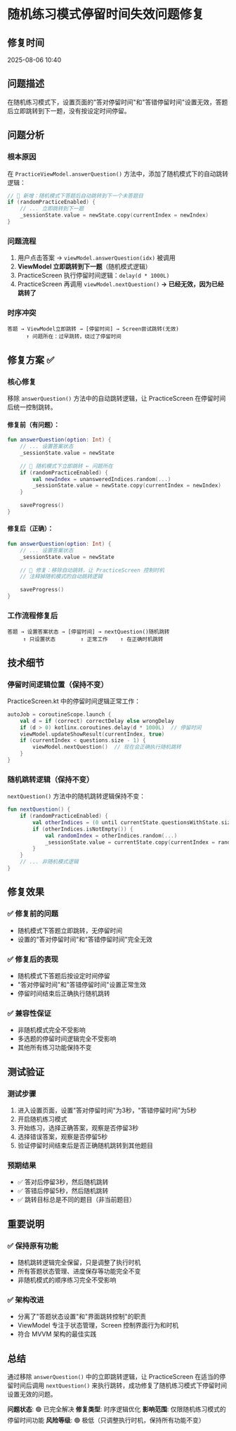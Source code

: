 # 随机练习模式停留时间失效问题修复

## 修复时间
2025-08-06 10:40

## 问题描述
在随机练习模式下，设置页面的"答对停留时间"和"答错停留时间"设置无效，答题后立即跳转到下一题，没有按设定时间停留。

## 问题分析

### 根本原因
在 `PracticeViewModel.answerQuestion()` 方法中，添加了随机模式下的自动跳转逻辑：

```kotlin
// 🚀 新增：随机模式下答题后自动跳转到下一个未答题目
if (randomPracticeEnabled) {
    // ... 立即跳转到下一题
    _sessionState.value = newState.copy(currentIndex = newIndex)
}
```

### 问题流程
1. 用户点击答案 → `viewModel.answerQuestion(idx)` 被调用
2. **ViewModel 立即跳转到下一题**（随机模式逻辑）
3. PracticeScreen 执行停留时间逻辑：`delay(d * 1000L)`
4. PracticeScreen 再调用 `viewModel.nextQuestion()` **→ 已经无效，因为已经跳转了**

### 时序冲突
```
答题 → ViewModel立即跳转 → [停留时间] → Screen尝试跳转(无效)
      ↑ 问题所在：过早跳转，绕过了停留时间
```

## 修复方案 ✅

### 核心修复
移除 `answerQuestion()` 方法中的自动跳转逻辑，让 PracticeScreen 在停留时间后统一控制跳转。

#### 修复前（有问题）：
```kotlin
fun answerQuestion(option: Int) {
    // ... 设置答案状态
    _sessionState.value = newState
    
    // 🚀 随机模式下立即跳转 ← 问题所在
    if (randomPracticeEnabled) {
        val newIndex = unansweredIndices.random(...)
        _sessionState.value = newState.copy(currentIndex = newIndex)
    }
    
    saveProgress()
}
```

#### 修复后（正确）：
```kotlin
fun answerQuestion(option: Int) {
    // ... 设置答案状态
    _sessionState.value = newState
    
    // 🔧 修复：移除自动跳转，让 PracticeScreen 控制时机
    // 注释掉随机模式的自动跳转逻辑
    
    saveProgress()
}
```

### 工作流程修复后
```
答题 → 设置答案状态 → [停留时间] → nextQuestion()随机跳转
     ↑ 只设置状态        ↑ 正常工作    ↑ 在正确时机跳转
```

## 技术细节

### 停留时间逻辑位置（保持不变）
PracticeScreen.kt 中的停留时间逻辑正常工作：
```kotlin
autoJob = coroutineScope.launch {
    val d = if (correct) correctDelay else wrongDelay
    if (d > 0) kotlinx.coroutines.delay(d * 1000L)  // 停留时间
    viewModel.updateShowResult(currentIndex, true)
    if (currentIndex < questions.size - 1) {
        viewModel.nextQuestion()  // 现在会正确执行随机跳转
    }
}
```

### 随机跳转逻辑（保持不变）
`nextQuestion()` 方法中的随机跳转逻辑保持不变：
```kotlin
fun nextQuestion() {
    if (randomPracticeEnabled) {
        val otherIndices = (0 until currentState.questionsWithState.size).filter { it != currentState.currentIndex }
        if (otherIndices.isNotEmpty()) {
            val randomIndex = otherIndices.random(...)
            _sessionState.value = currentState.copy(currentIndex = randomIndex)
        }
    }
    // ... 非随机模式逻辑
}
```

## 修复效果

### ✅ 修复前的问题
- 随机模式下答题立即跳转，无停留时间
- 设置的"答对停留时间"和"答错停留时间"完全无效

### ✅ 修复后的表现
- 随机模式下答题后按设定时间停留
- "答对停留时间"和"答错停留时间"设置正常生效
- 停留时间结束后正确执行随机跳转

### ✅ 兼容性保证
- 非随机模式完全不受影响
- 多选题的停留时间逻辑完全不受影响
- 其他所有练习功能保持不变

## 测试验证

### 测试步骤
1. 进入设置页面，设置"答对停留时间"为3秒，"答错停留时间"为5秒
2. 开启随机练习模式
3. 开始练习，选择正确答案，观察是否停留3秒
4. 选择错误答案，观察是否停留5秒
5. 验证停留时间结束后是否正确随机跳转到其他题目

### 预期结果
- ✅ 答对后停留3秒，然后随机跳转
- ✅ 答错后停留5秒，然后随机跳转
- ✅ 跳转目标总是不同的题目（非当前题目）

## 重要说明

### ✅ 保持原有功能
- 随机跳转逻辑完全保留，只是调整了执行时机
- 所有答题状态管理、进度保存等功能完全不变
- 非随机模式的顺序练习完全不受影响

### ✅ 架构改进
- 分离了"答题状态设置"和"界面跳转控制"的职责
- ViewModel 专注于状态管理，Screen 控制界面行为和时机
- 符合 MVVM 架构的最佳实践

## 总结

通过移除 `answerQuestion()` 中的立即跳转逻辑，让 PracticeScreen 在适当的停留时间后调用 `nextQuestion()` 来执行跳转，成功修复了随机练习模式下停留时间设置无效的问题。

**问题状态**: 🟢 已完全解决
**修复类型**: 时序逻辑优化
**影响范围**: 仅限随机练习模式的停留时间功能
**风险等级**: 🟢 极低（只调整执行时机，保持所有功能不变）
